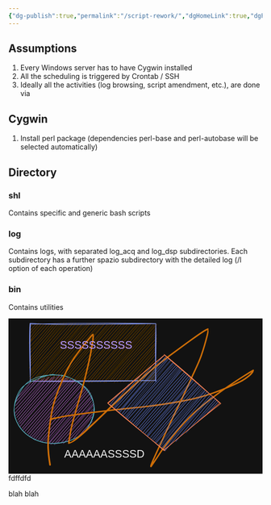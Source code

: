 ```yaml
---
{"dg-publish":true,"permalink":"/script-rework/","dgHomeLink":true,"dgPassFrontmatter":false}
---
```



## Assumptions

1. Every Windows server has to have Cygwin installed
2. All the scheduling is triggered by Crontab / SSH
3. Ideally all the activities (log browsing, script amendment, etc.), are done via 

## Cygwin

1. Install perl package (dependencies perl-base and perl-autobase will be selected automatically)

## Directory

### shl
Contains specific and generic bash scripts

### log
Contains logs, with separated log_acq and log_dsp subdirectories. Each subdirectory has a further spazio subdirectory with the detailed log (/l option of each operation)

### bin
Contains utilities

<svg version="1.1" xmlns="http://www.w3.org/2000/svg" viewBox="0 0 467.5 285.7368421052631" width="935" height="571.4736842105262" filter="invert(93%) hue-rotate(180deg)">
  <!-- svg-source:excalidraw -->
  
  <defs>
    <style>
      @font-face {
        font-family: "Virgil";
        src: url("https://unpkg.com/@zsviczian/excalidraw@0.12.0-obsidian-8/dist/excalidraw-assets/Virgil.woff2");
      }
      @font-face {
        font-family: "Cascadia";
        src: url("https://unpkg.com/@zsviczian/excalidraw@0.12.0-obsidian-8/dist/excalidraw-assets/Cascadia.woff2");
      }
    </style>
  </defs>
  <rect x="0" y="0" width="467.5" height="285.7368421052631" fill="#ffffff"/><g stroke-linecap="round" transform="translate(39.5 10) rotate(0 115.5 52.5)"><path d="M0 0 C0 0, 0 0, 0 0 M0 0 C0 0, 0 0, 0 0 M-0.91 6.81 C1.12 4.63, 2.06 3.35, 4.77 0.67 M-0.21 6.52 C1.87 3.88, 4.1 1.36, 5.22 0.25 M0.52 11.98 C4.73 8.09, 7.72 2.3, 10.37 1.48 M0.83 12.49 C3.47 9.1, 4.51 5.61, 11.1 0.55 M0 19.47 C2.5 12.77, 8.6 8.49, 16.11 -1.62 M-0.25 18.38 C5.49 12.94, 9.78 7.07, 15.75 0.64 M1.07 23.38 C6.11 15.86, 12.97 6.55, 21.69 -0.73 M1.17 24.9 C7.92 14.89, 16 7.05, 20.64 0.47 M-0.62 32.24 C8.07 19.21, 17.96 10.28, 25.31 -0.39 M0.82 31.38 C8.1 21.47, 16.44 11.49, 26.55 0.97 M-2.03 35.25 C9.28 24.11, 20.4 14.17, 31.08 -0.35 M-0.19 36.29 C8.01 25.6, 17.24 15.87, 32.01 0.21 M-0.37 41.37 C7.65 33.08, 20.19 21.58, 35.9 1.74 M0.2 42.61 C10.92 30.82, 20.01 19.93, 36.5 -0.3 M1.1 48.35 C12.39 38.22, 21 24.76, 40.92 1.06 M-0.55 48.25 C9.94 37.65, 19.14 27.24, 43.17 -0.61 M-0.16 54.31 C14.72 37.12, 27.89 24.16, 46.45 -1.53 M0.41 53.84 C11.93 40.75, 24.35 26.36, 47.98 -0.13 M0.99 62.53 C12.25 45.35, 27.42 32.33, 51.4 -0.66 M0.52 60.86 C18.86 39.55, 36.87 16.45, 52.35 -0.66 M0.15 69.04 C15.81 48.31, 30.83 31.84, 56.23 -1.7 M-0.27 67.46 C14.09 53.12, 26.29 37.4, 58.31 -0.16 M1.57 71.64 C12.83 59.06, 25.67 44.15, 62.4 -1.88 M1.01 72.82 C18.69 50.1, 39.1 28.72, 63.17 0.23 M-1.6 81.04 C22.44 52.78, 45.44 28.03, 67.26 -1.51 M-0.25 78.47 C21.41 54.12, 43.67 30.46, 68.67 0.36 M1.45 86.33 C17.63 66.92, 29.51 48.2, 75.54 -1.18 M0.79 85.16 C14.47 67.36, 30.53 50.06, 73.64 0.11 M0.16 89.87 C32.02 54.69, 64.51 21.28, 78.26 -0.91 M0.54 91.95 C28.12 60.4, 55.54 29.17, 79.14 -0.48 M-0.66 96.78 C29.77 62.73, 59.55 30.5, 84.17 -1.37 M-0.01 97.05 C22.04 72.35, 43.53 49.2, 85.15 -0.13 M-0.59 102.07 C25.75 75.97, 48.13 48.44, 90.68 0.94 M0.16 103.14 C31.97 67.48, 63.28 31.84, 89.69 -0.22 M1.24 108.66 C24.92 80.24, 49.08 51.07, 95.32 0.5 M3.18 106.74 C37.01 68.63, 70.95 31.49, 95.5 0.28 M7.02 105.7 C38.39 69.35, 71.63 32.12, 98.66 -0.37 M8.33 106.8 C28.65 84.9, 47.29 61.62, 101.19 0.95 M14.52 105.68 C36.35 83.26, 58.82 54.18, 107.77 -0.79 M12.52 107.07 C39.42 77.53, 65.18 48.03, 105.87 -1.04 M18.47 105.42 C49.46 70.43, 82.17 35.5, 111.1 -0.43 M18.96 107.4 C40.36 81.88, 62.66 57.01, 110.37 -0.79 M24.82 106.66 C53.86 71, 81.37 38.82, 117.35 0.02 M23.56 107.58 C52.3 74.02, 80.86 42.21, 117.18 0.14 M27.59 106.89 C59.46 72.28, 87.22 38.67, 121.6 -0.07 M29.04 106.49 C63.31 67.32, 96.53 28.57, 122.89 0.09 M34.36 108.15 C63.89 70.9, 97.86 34.87, 125.58 1.76 M34.64 106.12 C69.67 69.38, 101.78 30.9, 127.69 0.65 M39.2 107.83 C62.63 79.49, 85.83 57.15, 134.46 0.66 M40.22 106.73 C75.33 66.07, 110.07 23.59, 132.28 -0.52 M44.09 107.48 C74.18 75.39, 100.16 41.92, 137.74 -0.73 M45.97 106.89 C74.26 73.73, 103.49 39.71, 138.1 -0.56 M51.87 107.68 C72.91 79.34, 99.3 51.88, 142.74 0.51 M50.54 106.63 C81.53 72.88, 111.91 37.07, 142.95 0.64 M55.67 104.77 C80 80.28, 100.41 53.65, 147.48 -1.57 M54.68 107.46 C79.99 78.64, 104.25 50.85, 149.16 -0.42 M59.86 105.72 C80.92 81.51, 105.72 54.52, 154.17 -1.01 M61.42 107.56 C80.6 83.29, 98.39 60.87, 153.23 -0.82 M64.82 105.66 C98.27 70.04, 134.51 32.27, 158.14 -1.1 M65.09 106.51 C87.31 81.92, 110.58 55.92, 158.01 -0.03 M71.16 106.97 C109.75 62.8, 144.83 21.19, 165.25 -1.61 M70.7 106.74 C105.36 67.03, 138.17 28.84, 164.32 0.08 M77.95 108.32 C98.65 81.34, 123.45 51.81, 168.83 0.11 M76.42 107.82 C106.33 73.1, 135.07 39.44, 169.16 0.4 M81.48 108.24 C107.51 78.9, 132.17 50.03, 175.15 -2.19 M81.58 106.28 C109.38 76.1, 136.27 46.88, 175.31 0.65 M86.23 105.95 C113.24 78.19, 136.92 48.92, 180.34 -0.71 M87.79 107.77 C114.3 74.45, 142.84 42.86, 179.53 0.49 M92.25 108.14 C122.91 70.71, 157.07 33.44, 183.8 -0.9 M91.66 106.11 C125.82 68.77, 159.39 30.7, 186.19 -0.4 M98.19 105.8 C120.23 82.05, 139.31 56.97, 189.19 1.44 M97.88 107.38 C117.72 83.46, 139.53 58.29, 191.44 0.75 M104.62 105.04 C127.38 81.3, 151.66 50.59, 197.82 0.91 M103.94 107.04 C135.68 69.89, 170.32 30.89, 196.84 -0.04 M109.08 107.88 C130.06 79.12, 155.87 52.75, 201.62 1.35 M107.25 108.01 C132.99 76.16, 160.9 46.31, 201.56 -0.47 M113.45 107.09 C147.59 64.66, 185.84 26.03, 208.56 0.65 M113.81 107.74 C145.78 70.73, 177.85 34.34, 206.01 0.16 M118.89 106.99 C148.32 74.46, 176.96 40.18, 211.6 1.57 M119.36 106.37 C143.51 76.54, 171.24 46.96, 212 0.04 M125.31 106.25 C160.12 64.87, 198.18 21.56, 218.09 0.54 M124.03 107.74 C158.39 67.13, 192.35 30.49, 218.38 -1.05 M130.3 106.72 C157.46 72.75, 185.15 40.28, 222.79 -1.53 M129.54 107.55 C164.93 69.44, 197.92 29.64, 223.23 -0.64 M136.52 108.22 C169.68 68.3, 204.66 26.6, 229.2 1.56 M135.78 106.42 C166.07 69.93, 197.4 34.53, 227.48 0.48 M138.72 105.41 C157.55 84.5, 177.14 62.93, 233.94 0.91 M140.03 107.99 C171.69 70.41, 202.46 36.23, 232.45 0.17 M147.1 106.52 C168.2 77.51, 193.3 51.7, 232.83 9.03 M145.6 106.02 C179.58 68.16, 213.05 29.31, 232.2 6.76 M150.29 106.23 C172.23 80.12, 198.86 51.86, 232.32 14.12 M150.97 106.49 C174.12 78.37, 198.41 51.52, 232.1 13.58 M154.79 108.43 C172.97 84.06, 191.28 63.54, 233.83 20.47 M156.45 106.66 C179.76 78.22, 204.33 49.88, 231.49 18.63 M159.86 107.08 C183.01 84.62, 201.24 57.22, 233.92 26.98 M161.36 107.2 C175.86 88.5, 192.71 71.62, 232.97 25.41 M165.03 105 C188.92 83.68, 205.07 63.29, 233.07 32.7 M166.66 107.28 C187.86 80.88, 209.92 57.33, 233.5 31.76 M172.99 106.68 C190.43 85.23, 207.72 65.59, 232.63 35.7 M172.12 106.65 C195.34 79.52, 220.35 52.2, 232.45 36.94 M177.02 105.09 C191.5 87.24, 209.9 71.26, 231.57 42.57 M176.96 106.73 C192.44 89.52, 208.55 72.61, 232.69 44.48 M183.97 106.52 C200.84 85.07, 219.78 63.36, 230.73 51.53 M183.04 106.72 C200.32 88.23, 216.95 67.31, 231.97 49.53 M188.99 106.09 C201.92 91.28, 216.75 72.26, 231.02 57.47 M186.82 107.43 C197.53 96.14, 208.25 85.37, 231.37 55.21 M193.8 108.85 C207.91 89.4, 224.46 71, 232.2 63.51 M193.81 107.63 C206.81 92.02, 220.56 76.06, 233.34 62.41 M198.87 108.88 C207.77 92.72, 218.84 81.63, 231.85 69.83 M198.04 107.41 C210.07 94.62, 220.75 82.4, 232.79 67.97 M204.22 106.74 C209.31 99.22, 217.2 91.22, 232.1 73.21 M203.02 106.99 C212.33 97.7, 220.4 86.63, 231.13 74.42 M210.34 108.41 C214.78 101.24, 219.44 94.48, 233.89 80.11 M207.89 107.84 C217.02 99.27, 224.1 90.95, 232.71 80.41 M215.65 106.01 C222.07 101.73, 224.97 94.5, 233.17 85.72 M215.12 106.75 C219.22 102.12, 223.23 97.38, 232.25 86.01 M221.44 108.66 C223.64 103.3, 228.44 98.69, 233.68 91.53 M218.64 106.97 C223.68 102.17, 229.63 94.45, 231.82 91.54 M225.19 107.1 C228.15 104.32, 229.44 101.94, 232.08 99.45 M225.31 106.53 C226.43 105.2, 229.16 102.85, 232.71 98.66" stroke="#fab005" stroke-width="0.5" fill="none"/><path d="M0.15 -1.13 C50.57 2.93, 100.82 0.68, 231.47 -0.49 M0.77 0.48 C73.01 -1.37, 145.12 -2.45, 231.38 -0.48 M231.58 -0.59 C232.86 32.06, 231.08 60.43, 231.18 103.32 M231.58 -0.45 C230.75 36.51, 230.71 73.33, 231.72 105.93 M230.02 104.11 C148.4 106.32, 67.64 106.27, -0.94 105.47 M231.72 104.16 C169.91 104.83, 110.34 103.99, -0.43 105.42 M0.52 104.85 C1.43 66.93, -0.57 29.88, 0.82 1.31 M0.81 105.9 C-0.35 69.14, -1.88 32.86, 0.02 -0.44" stroke="#364fc7" stroke-width="1" fill="none"/></g><g stroke-linecap="round" transform="translate(10 103.5) rotate(0 73.75 63.25)"><path d="M21.04 18.29 C21.04 18.29, 21.04 18.29, 21.04 18.29 M21.04 18.29 C21.04 18.29, 21.04 18.29, 21.04 18.29 M4.98 42.25 C13.72 35.75, 22.51 26.64, 30.88 13.95 M4.41 43.38 C13.3 33.5, 21.53 23.14, 30.86 13.33 M2.95 49.62 C18.08 34.81, 27.15 21.47, 41.29 10.32 M3.35 50.54 C18.66 33.91, 32.2 18.34, 39.6 9.72 M2.86 56.84 C13.08 44.02, 25.83 29.84, 48.89 4.16 M3.97 56.48 C20.26 38.18, 35.85 19.77, 49.52 3.92 M1.82 63.93 C13.82 52, 26.39 35.59, 53.94 8.53 M3.61 62.88 C18.1 47.13, 31.46 31.18, 51.83 7.78 M1.23 70.47 C16 54.44, 32.69 38.25, 59.41 8.31 M1.86 71.72 C17.67 53.12, 33.84 34.65, 56.89 5.69 M4.22 74.73 C19.75 55.96, 36.35 38.71, 64.21 4.18 M3.26 75.66 C16.63 60.79, 29.77 45.69, 63.83 4.78 M5.3 78.7 C19.83 62.62, 31.78 45.84, 69.84 5.14 M5.27 79.29 C27.35 53.25, 51.23 26.23, 70.33 4.68 M7.73 82.21 C32.71 52.98, 57.01 26.94, 74.51 3.23 M6.83 84.46 C30.93 54.79, 57.14 25.7, 75.15 4.44 M8.96 86.88 C34.63 55.38, 64.9 25.5, 83.92 -0.29 M8.17 88.42 C28.72 63.03, 50.05 38.31, 84.13 1.94 M11.51 90.32 C28.32 71.58, 47.7 48.91, 88.98 2.08 M8.93 91.28 C32.45 65.64, 56.08 38.35, 88.17 3.11 M11.76 94.31 C35.31 66.14, 60.37 38.53, 91.6 4.35 M11.25 96.38 C41.41 60.02, 72.02 25.02, 92.35 3.46 M15.42 98.21 C32.59 76.36, 54.9 53.65, 97.7 4.88 M14.5 98.98 C32.65 78.96, 50.42 57.06, 95.23 6.07 M17.03 100.71 C41.39 72.87, 66.82 43.73, 100.05 4.5 M17.08 102.12 C39.47 75.92, 60.54 52.77, 100.89 7.01 M18.76 105.97 C51.99 65.79, 87.65 29.69, 105.01 8.47 M20.48 104.07 C41.75 80.93, 62.24 55.9, 104.05 7.45 M24.57 106.33 C49.93 75.81, 77.35 42.25, 109.36 10.38 M23.75 107.21 C47.93 78.29, 73.65 48.99, 108.1 8.82 M26.33 109.21 C52.5 77.6, 80.95 46.73, 113.11 8.9 M26.88 110.2 C59.97 71.32, 92.58 33.51, 112.27 9.76 M28.65 113.36 C62.9 75.89, 95.89 37.56, 115.69 12.42 M29.92 112.38 C62.31 72.63, 97.51 33.56, 115.02 13.99 M31.68 114.98 C55.22 90.73, 75.26 62.15, 120.68 14.73 M33.05 115.17 C59.65 84.75, 86.2 53.64, 119.1 14.2 M35.94 115.96 C54.04 94.49, 73.85 73.41, 124.01 16.75 M35.72 118.49 C69.79 78.23, 104.29 38.12, 123.04 17.01 M38.44 120.54 C69.6 81.98, 102.55 45.25, 124.12 20.7 M40.01 118.65 C71.37 81.25, 104.55 42.51, 125.54 19.32 M45.55 120 C63.8 95.69, 83.07 74.27, 130.06 23.26 M43.81 119.27 C66.01 93.6, 90 67.14, 128.91 22.77 M47.74 122.38 C77.82 88.21, 106.7 55.55, 131.64 26.28 M48.83 122.2 C72.94 92.17, 98.31 62.16, 131.48 24.57 M51.1 122.1 C82.5 90.36, 113.02 53.58, 135.65 26 M52.41 123.39 C83.87 88.21, 113.91 52.65, 135.06 28.02 M56.15 122.21 C74.99 105.18, 88.76 83.53, 138.58 28.68 M57.61 124.31 C88.02 87.01, 118.69 52.02, 138.01 30.31 M61.97 127.32 C87.52 96.93, 112.82 65.88, 141.48 33.31 M59.61 125.13 C85.1 96.87, 110.33 67.25, 139.34 34.46 M63.69 126.73 C88.78 98.32, 115.44 67.58, 143.4 38.56 M64.48 127.08 C88.07 98.18, 113.45 69.97, 142.44 38.52 M68.64 127.95 C87.04 107.98, 102.52 87.35, 143.61 42.2 M67.65 128.16 C95 97.02, 121.18 66.63, 142.57 42.15 M73.78 127.3 C99.92 95.91, 131.16 65.17, 142.3 48.79 M74.56 128.99 C100.51 95.49, 128.9 64.93, 143.88 46.58 M78.63 127.21 C95.03 106.68, 112.17 92.36, 147.53 52.39 M79.91 126.27 C105.16 99.19, 131.26 68.9, 145.57 50.5 M87.98 125.8 C100.06 106.75, 117.53 89.09, 145.94 54.48 M85.66 125.66 C101.28 109.38, 116.86 90.9, 146.97 56.24 M90.73 126.86 C111.24 103.76, 132.8 80.88, 144.96 62.88 M92.11 125.94 C108.88 106.69, 126.12 87.53, 146.96 63.89 M97.99 122.8 C111.06 109.63, 123.86 96.02, 144.85 72.21 M99.33 123.13 C117.41 102.32, 135.15 82.77, 144.33 71.95 M109.31 117.8 C119.77 102.86, 132.47 88.37, 142.96 77.08 M109.63 117.96 C121.86 104.38, 133.02 91.99, 143.29 77.78 M120.86 113.08 C126.78 102.85, 135.68 94.6, 145.16 85.74 M119.04 112.27 C125.27 106.57, 131.53 99.42, 143.22 85.47" stroke="#be4bdb" stroke-width="0.5" fill="none"/><path d="M49.17 4.38 C58.43 0.74, 72.19 -0.29, 82.76 0.68 C93.33 1.64, 103.55 5.41, 112.61 10.16 C121.66 14.9, 131.34 21.48, 137.09 29.15 C142.83 36.81, 146.17 46.94, 147.08 56.17 C147.99 65.4, 146.11 75.88, 142.56 84.54 C139.01 93.21, 133.06 101.86, 125.77 108.18 C118.47 114.5, 108.82 119.5, 98.79 122.47 C88.75 125.44, 76.27 126.93, 65.56 126.01 C54.85 125.09, 43.44 121.63, 34.53 116.94 C25.61 112.26, 17.66 105.49, 12.08 97.9 C6.49 90.31, 2.3 80.75, 1.03 71.41 C-0.24 62.07, 1.14 50.72, 4.47 41.87 C7.8 33.02, 11.32 25.08, 21 18.33 C30.68 11.57, 53.42 4.28, 62.55 1.35 C71.68 -1.59, 75.58 -0.16, 75.76 0.73 M86.52 0.58 C96.77 1.35, 109.7 8.62, 118.29 14.08 C126.87 19.54, 133.05 25.32, 138.03 33.35 C143.02 41.38, 147.73 52.91, 148.21 62.26 C148.69 71.6, 145.3 81.24, 140.9 89.42 C136.5 97.61, 129.76 105.58, 121.82 111.39 C113.88 117.19, 103.74 121.87, 93.26 124.25 C82.78 126.63, 69.47 127.22, 58.95 125.65 C48.43 124.08, 38.47 120.15, 30.12 114.84 C21.78 109.53, 13.87 101.87, 8.88 93.8 C3.89 85.72, 0.38 75.58, 0.19 66.36 C-0.01 57.14, 3.47 47.26, 7.72 38.47 C11.98 29.69, 18.02 19.73, 25.72 13.66 C33.41 7.59, 43.61 4.15, 53.88 2.06 C64.15 -0.03, 81.79 0.8, 87.35 1.1 C92.9 1.4, 87.15 2.72, 87.21 3.86" stroke="#0b7285" stroke-width="1" fill="none"/></g><g transform="translate(76.5 269.2368421052631) rotate(0 188 -124.5)" stroke="none"><path fill="#e67700" d="M -1.54,0.23 Q -1.54,0.23 -2.94,-9.11 -4.35,-18.46 -4.94,-30.56 -5.53,-42.65 -3.19,-62.83 -0.84,-83.01 2.03,-98.62 4.91,-114.23 13.36,-136.35 21.80,-158.46 29.43,-173.91 37.06,-189.35 47.97,-203.90 58.89,-218.45 64.67,-225.47 70.45,-232.49 73.05,-235.61 75.65,-238.74 76.66,-239.70 77.67,-240.67 77.81,-240.79 77.94,-240.92 78.11,-241.02 78.27,-241.11 78.45,-241.16 78.63,-241.21 78.82,-241.22 79.01,-241.22 79.19,-241.18 79.37,-241.14 79.54,-241.06 79.71,-240.98 79.85,-240.86 80.00,-240.74 80.11,-240.59 80.22,-240.44 80.29,-240.27 80.36,-240.09 80.39,-239.91 80.42,-239.72 80.40,-239.54 80.39,-239.35 80.33,-239.17 80.27,-238.99 80.16,-238.84 80.06,-238.68 80.63,-237.56 81.20,-236.44 79.96,-228.23 78.72,-220.02 77.03,-210.02 75.34,-200.03 71.59,-183.82 67.84,-167.60 64.37,-154.24 60.91,-140.88 54.40,-118.52 47.89,-96.15 44.41,-83.51 40.93,-70.86 39.31,-62.08 37.70,-53.31 37.01,-48.86 36.32,-44.40 36.04,-42.36 35.76,-40.33 41.83,-44.35 47.89,-48.37 65.70,-64.64 83.51,-80.91 99.02,-96.03 114.53,-111.15 137.54,-132.53 160.55,-153.92 178.97,-169.78 197.39,-185.63 220.64,-202.88 243.88,-220.13 258.50,-230.62 273.12,-241.10 279.35,-245.14 285.59,-249.18 287.65,-250.02 289.72,-250.86 289.86,-250.93 290.01,-251.01 290.17,-251.04 290.32,-251.07 290.48,-251.07 290.65,-251.06 290.80,-251.02 290.96,-250.98 291.10,-250.90 291.24,-250.82 291.35,-250.71 291.47,-250.60 291.56,-250.46 291.65,-250.33 291.70,-250.18 291.75,-250.02 291.77,-249.86 291.78,-249.70 291.76,-249.54 291.73,-249.38 291.67,-249.23 291.61,-249.09 291.52,-248.96 291.42,-248.83 291.30,-248.72 291.17,-248.62 291.63,-246.41 292.10,-244.19 290.13,-236.34 288.16,-228.49 285.60,-219.61 283.04,-210.73 279.64,-200.89 276.25,-191.06 268.03,-173.46 259.80,-155.86 253.45,-141.66 247.10,-127.46 240.65,-114.36 234.20,-101.25 225.86,-83.77 217.52,-66.29 212.11,-54.41 206.70,-42.53 201.09,-30.43 195.48,-18.32 192.38,-11.33 189.28,-4.33 187.98,-1.15 186.67,2.01 186.93,2.80 187.19,3.58 187.10,3.74 187.01,3.91 186.88,4.04 186.76,4.18 186.60,4.28 186.45,4.38 186.27,4.45 186.10,4.51 185.91,4.53 185.73,4.55 185.54,4.52 185.36,4.49 185.19,4.42 185.02,4.35 184.87,4.25 184.71,4.14 184.59,4.00 184.47,3.85 184.39,3.69 184.31,3.52 184.27,3.34 184.23,3.16 184.23,2.97 184.24,2.79 184.28,2.61 184.33,2.43 190.18,-5.84 196.03,-14.13 202.17,-23.63 208.30,-33.13 224.04,-52.62 239.77,-72.10 254.82,-87.45 269.87,-102.80 291.56,-119.42 313.24,-136.05 328.79,-146.56 344.33,-157.08 354.68,-163.56 365.03,-170.04 369.13,-172.51 373.23,-174.97 373.38,-175.03 373.52,-175.10 373.67,-175.13 373.83,-175.16 373.99,-175.16 374.15,-175.15 374.30,-175.11 374.45,-175.06 374.59,-174.98 374.72,-174.90 374.84,-174.79 374.95,-174.68 375.04,-174.55 375.12,-174.41 375.17,-174.26 375.22,-174.11 375.23,-173.95 375.24,-173.80 375.22,-173.64 375.19,-173.48 375.13,-173.34 375.06,-173.19 374.97,-173.07 374.87,-172.94 374.75,-172.84 374.63,-172.74 374.58,-171.53 374.52,-170.31 371.16,-166.52 367.79,-162.73 359.54,-156.97 351.29,-151.21 328.02,-141.41 304.74,-131.61 285.06,-125.59 265.38,-119.57 237.99,-114.85 210.60,-110.12 189.62,-107.41 168.64,-104.69 151.08,-103.10 133.53,-101.51 105.68,-98.26 77.84,-95.00 62.27,-92.90 46.70,-90.79 36.07,-89.18 25.43,-87.57 19.93,-86.46 14.43,-85.35 11.36,-84.74 8.29,-84.12 6.85,-83.74 5.41,-83.37 4.18,-83.02 2.96,-82.67 2.71,-82.59 2.46,-82.52 2.20,-82.52 1.94,-82.53 1.69,-82.62 1.45,-82.71 1.24,-82.87 1.04,-83.04 0.90,-83.26 0.76,-83.48 0.69,-83.73 0.63,-83.98 0.65,-84.24 0.67,-84.50 0.77,-84.74 0.88,-84.98 1.05,-85.18 1.22,-85.37 1.45,-85.50 1.68,-85.63 1.93,-85.68 2.19,-85.73 2.45,-85.69 2.71,-85.66 2.94,-85.54 3.17,-85.43 3.36,-85.24 3.54,-85.06 3.66,-84.82 3.78,-84.59 3.81,-84.33 3.85,-84.07 3.80,-83.82 3.75,-83.56 3.62,-83.33 3.49,-83.11 3.30,-82.93 3.11,-82.76 2.87,-82.65 2.63,-82.55 2.37,-82.53 2.11,-82.51 1.85,-82.57 1.60,-82.63 1.38,-82.77 1.16,-82.91 1.00,-83.12 0.83,-83.32 0.74,-83.56 0.65,-83.81 0.65,-84.07 0.64,-84.33 0.71,-84.58 0.79,-84.83 0.94,-85.04 1.09,-85.25 1.31,-85.41 1.52,-85.56 1.52,-85.56 1.52,-85.56 3.19,-85.98 4.86,-86.40 6.32,-86.55 7.77,-86.70 10.84,-87.32 13.91,-87.94 19.47,-89.06 25.03,-90.19 35.69,-91.80 46.35,-93.42 61.94,-95.53 77.53,-97.64 105.41,-100.90 133.29,-104.17 150.79,-105.76 168.29,-107.35 189.21,-110.07 210.14,-112.79 237.36,-117.49 264.59,-122.18 284.13,-128.18 303.67,-134.17 326.68,-143.86 349.68,-153.54 357.66,-159.12 365.64,-164.69 368.66,-167.96 371.69,-171.23 372.46,-173.10 373.23,-174.97 373.38,-175.03 373.52,-175.10 373.67,-175.13 373.83,-175.16 373.99,-175.16 374.15,-175.15 374.30,-175.11 374.45,-175.06 374.59,-174.98 374.72,-174.90 374.84,-174.79 374.95,-174.68 375.03,-174.55 375.12,-174.41 375.17,-174.26 375.22,-174.11 375.23,-173.95 375.24,-173.80 375.22,-173.64 375.19,-173.48 375.13,-173.34 375.06,-173.19 374.97,-173.07 374.87,-172.94 374.75,-172.84 374.63,-172.74 370.52,-170.28 366.42,-167.82 356.11,-161.36 345.80,-154.90 330.32,-144.43 314.84,-133.96 293.29,-117.46 271.75,-100.96 256.78,-85.70 241.82,-70.45 226.16,-51.08 210.51,-31.71 204.35,-22.17 198.19,-12.63 192.69,-4.52 187.19,3.58 187.10,3.74 187.01,3.91 186.88,4.04 186.76,4.18 186.60,4.28 186.45,4.38 186.27,4.45 186.10,4.51 185.91,4.53 185.73,4.55 185.54,4.52 185.36,4.49 185.19,4.42 185.02,4.35 184.87,4.25 184.71,4.14 184.59,4.00 184.47,3.85 184.39,3.69 184.31,3.52 184.27,3.34 184.23,3.16 184.23,2.97 184.24,2.79 184.28,2.61 184.33,2.43 184.27,1.87 184.21,1.32 185.55,-2.03 186.88,-5.39 189.99,-12.41 193.09,-19.43 198.70,-31.52 204.30,-43.62 209.72,-55.52 215.14,-67.42 223.49,-84.92 231.83,-102.42 238.26,-115.48 244.69,-128.54 251.05,-142.76 257.41,-156.98 265.58,-174.45 273.75,-191.92 277.12,-201.69 280.49,-211.46 283.04,-220.30 285.58,-229.15 287.50,-236.61 289.43,-244.08 289.57,-247.47 289.72,-250.86 289.86,-250.93 290.01,-251.01 290.17,-251.04 290.32,-251.07 290.48,-251.07 290.65,-251.06 290.80,-251.02 290.96,-250.98 291.10,-250.90 291.24,-250.82 291.35,-250.71 291.47,-250.60 291.56,-250.46 291.65,-250.33 291.70,-250.18 291.75,-250.02 291.77,-249.86 291.78,-249.70 291.76,-249.54 291.73,-249.38 291.67,-249.23 291.61,-249.09 291.52,-248.96 291.42,-248.83 291.30,-248.72 291.17,-248.62 289.11,-247.77 287.05,-246.91 280.88,-242.90 274.70,-238.89 260.11,-228.41 245.52,-217.92 222.37,-200.71 199.22,-183.51 180.86,-167.66 162.50,-151.82 139.55,-130.43 116.60,-109.03 101.10,-93.83 85.59,-78.63 67.62,-62.13 49.65,-45.63 41.51,-41.51 33.37,-37.39 33.23,-39.05 33.09,-40.71 33.40,-42.76 33.71,-44.81 34.40,-49.30 35.09,-53.79 36.72,-62.68 38.36,-71.56 41.84,-84.23 45.32,-96.90 51.81,-119.23 58.29,-141.56 61.74,-154.89 65.18,-168.21 68.90,-184.35 72.61,-200.49 74.27,-210.47 75.93,-220.45 77.17,-228.13 78.40,-235.80 78.04,-238.23 77.67,-240.67 77.81,-240.79 77.94,-240.92 78.11,-241.02 78.27,-241.11 78.45,-241.16 78.63,-241.21 78.82,-241.22 79.00,-241.22 79.19,-241.18 79.37,-241.14 79.54,-241.06 79.71,-240.98 79.85,-240.86 80.00,-240.74 80.11,-240.59 80.22,-240.44 80.29,-240.27 80.36,-240.09 80.39,-239.91 80.42,-239.72 80.40,-239.54 80.39,-239.35 80.33,-239.17 80.27,-238.99 80.16,-238.84 80.06,-238.68 78.87,-237.86 77.68,-237.03 75.10,-233.91 72.51,-230.80 66.77,-223.82 61.03,-216.84 50.25,-202.49 39.47,-188.15 31.91,-172.82 24.35,-157.49 15.99,-135.61 7.63,-113.73 4.79,-98.20 1.95,-82.68 -0.34,-62.74 -2.65,-42.79 -2.02,-30.85 -1.39,-18.91 0.07,-9.57 1.54,-0.23 1.54,-0.04 1.55,0.13 1.51,0.32 1.47,0.50 1.39,0.67 1.31,0.84 1.19,0.99 1.07,1.13 0.92,1.24 0.76,1.35 0.59,1.43 0.42,1.50 0.23,1.53 0.04,1.56 -0.13,1.54 -0.32,1.52 -0.50,1.46 -0.68,1.40 -0.83,1.30 -0.99,1.20 -1.12,1.06 -1.25,0.92 -1.34,0.76 -1.44,0.60 -1.49,0.41 -1.54,0.23 -1.54,0.23 L -1.54,0.23 Z"/></g><g transform="translate(102.5 238.23684210526312) rotate(0 74.5 11.5)"><text x="0" y="18" font-family="Helvetica, Segoe UI Emoji" font-size="20px" fill="#000000" text-anchor="start" style="white-space: pre;" direction="ltr">AAAAAASSSSD</text></g><g transform="translate(94.5 37.5) rotate(0 67.5 11.5)"><text x="0" y="18" font-family="Helvetica, Segoe UI Emoji" font-size="20px" fill="#5f3dc4" text-anchor="start" style="white-space: pre;" direction="ltr">SSSSSSSSSS</text></g><g stroke-linecap="round" transform="translate(183.1439393939394 67.71690590111646) rotate(0 103.33333333333333 87.42424242424242)"><path d="M0.27 87.69 C0.27 87.69, 0.27 87.69, 0.27 87.69 M0.27 87.69 C0.27 87.69, 0.27 87.69, 0.27 87.69 M3.61 92.03 C10.67 80.74, 18.45 74.63, 21.74 70.01 M2.93 90.91 C9.41 84.69, 13.67 77.92, 19.36 71.57 M6.14 93.4 C15.67 85.62, 22.89 75.56, 38.08 52.88 M5.82 92.48 C18.45 80.24, 29.79 65.9, 40.4 55.25 M11.29 97.03 C20.83 85.12, 31.17 69.85, 59.94 36.72 M9.96 95.23 C23.95 80.37, 36.12 65.28, 60.06 37 M12.58 96.46 C35.01 74.57, 51.77 51.47, 79.52 22.08 M12.78 98.04 C39.09 68.66, 67.23 36.59, 80.53 19.78 M15.21 100.63 C49.3 64.52, 79.3 25.25, 101.96 1.51 M15.2 100.29 C37.84 75.72, 59.59 50.32, 100.87 2.53 M19.67 104.28 C48.61 71.65, 77.46 39.33, 106.54 2.61 M18.85 103.58 C47.78 71.35, 75 38.63, 105.74 2.63 M21.36 106.29 C40.86 78.95, 62.63 55.2, 108.34 6.54 M21.26 105.62 C53.33 68.8, 85.02 31.65, 108.65 5.92 M26.2 108.07 C49.7 76.84, 78.04 44.62, 110.38 6.69 M25.02 108 C46.22 82.13, 70.43 56.77, 111.68 6.76 M26.29 111.92 C47.76 91.75, 64.43 71.24, 115.2 10.48 M26.99 112.03 C58.87 73.2, 89.84 36.72, 114.55 9.29 M31.49 115.43 C56.11 84.81, 79.09 58.64, 119.74 13.99 M29.49 114.51 C58.19 82.66, 87.29 50.9, 119.13 13.49 M33.11 117.84 C51.51 92.02, 70.53 72.1, 122.98 16.35 M33.45 115.6 C66.91 77.24, 100.9 38.93, 120.63 14.98 M36.11 117.66 C57.03 94.16, 79.24 67.56, 125.55 18.06 M36.32 117.83 C61.01 91.44, 85.04 63.82, 124.75 18.82 M40.16 122.08 C71.87 83.05, 104.24 46.11, 129.38 19.42 M40.58 120.95 C65.59 92.97, 90.76 65.12, 126.9 21.37 M43.18 124.78 C71.4 91.9, 95.29 61.24, 129.3 22.85 M42.86 123.22 C70.21 92.75, 98.46 61.21, 131.4 24.03 M46.36 127.37 C69.6 103.06, 90.63 77.92, 132.68 27.35 M46.55 126.24 C66.56 103.37, 87.95 80.22, 132.61 25.12 M50.4 128.96 C77.54 96.62, 105.53 65.33, 135.7 26.02 M49.61 127.98 C72.35 103.18, 95.43 75.98, 136.83 26.91 M51.18 132.6 C81.95 94.94, 113.5 58.61, 140.36 31.52 M51.75 130.65 C82.61 96.55, 114.3 59.1, 140.85 30.44 M55.34 135.57 C87.38 96.49, 122.85 55.26, 142.05 33.9 M55.65 134.43 C88.44 96.77, 120.38 60.76, 143.04 32.82 M59.97 135.86 C88.68 102.14, 119.95 66.58, 146.51 33.99 M58.1 137.38 C82.22 109.07, 106.67 82.03, 145.98 36.06 M60.15 138.43 C83.51 115.03, 104.19 93.31, 150.17 37.02 M61.26 139.17 C87.84 109.08, 115.5 77.82, 148.22 38.12 M64.66 141.67 C98.04 102.14, 133.85 67.01, 151.74 39 M63.77 142.94 C96.25 104.14, 127.77 68.79, 151.55 40.73 M67.54 143.76 C88.24 121.99, 106.67 103.32, 155.82 45.09 M67.97 145.09 C100.98 106.02, 133.99 69.47, 156.11 43.2 M71.74 149.01 C97.92 112.18, 128.15 79.2, 156.57 47.99 M71.12 147.11 C98.43 116.17, 124.92 85.48, 157.66 46.24 M72.77 150.26 C97.99 118.72, 126.29 89, 161.29 50.27 M72.51 149.36 C99.93 119.52, 127.51 86.91, 160.68 49.76 M78.93 150.51 C95.82 129.64, 115.9 108.4, 166.08 50.82 M77.4 152.17 C107.29 118.16, 135.47 84.65, 163.64 50.68 M80.34 156.29 C103.22 128.91, 123.25 104.57, 167.45 55.15 M79.48 154.66 C104.98 125.81, 128.31 99.5, 168.11 54.76 M84.51 155.53 C116.1 118.42, 145.72 83.41, 169.93 57.81 M82.1 157.99 C118.13 116.68, 151.27 76.2, 170.03 56.39 M85.33 158.93 C115.31 126.92, 142.24 93.76, 173.72 60.74 M86.75 160.23 C109.8 133.79, 132.54 107.07, 172.81 58.43 M87.33 161.59 C106.18 140.27, 125.98 121.81, 178.31 63.69 M88.92 161.42 C119.39 124.72, 151.44 89.29, 176.6 62.01 M93.35 165.4 C123.25 130.66, 149.91 100.49, 178.09 66.52 M91.35 165.34 C115.97 136.35, 141.08 108.22, 179.41 64.31 M96.13 169.39 C123.17 135.87, 150.88 101.2, 182 67.65 M95.11 167.37 C116.22 141.69, 138.22 117.45, 182.33 66.45 M97.93 172.14 C124.18 139.4, 154.65 105.58, 185.12 70.39 M98.88 170.27 C129.04 133.48, 162.47 96.62, 184.73 69.21 M102.2 174.1 C120.41 152.09, 138.79 131.6, 188.33 73.32 M102.12 172.02 C132.4 135.88, 166.08 99.11, 189.42 72.91 M105.15 176.03 C136.47 135.62, 169.95 96.83, 189.92 76.68 M104.19 175.6 C124.13 153.14, 141.38 132.27, 191.84 75.2 M124.47 157.68 C142.44 138.74, 161.12 116.69, 193.2 76.74 M124.7 159.21 C139.01 140.26, 154.1 124.12, 195.28 76.88 M143.76 143.12 C157.58 127.25, 166.11 115.92, 198.16 80.17 M143.43 140.93 C160.52 124.04, 175.52 105.62, 198.03 79.67 M163.36 124.15 C171.87 113.27, 180.14 103.03, 201.06 82.42 M164.75 123.68 C177.68 109.34, 189.8 95.68, 200.57 82.1 M182.87 106.4 C190.61 98.32, 195.17 92.69, 202.09 86.08 M183.73 106.64 C190.91 100.09, 199.28 90.92, 202.78 85.26" stroke="#4c6ef5" stroke-width="0.5" fill="none"/><path d="M103.36 -1.57 C134.2 23.67, 162.98 48.73, 205.68 87.88 M103.89 -0.53 C136.66 27.58, 167.68 54.64, 207.63 88.85 M205.26 88.32 C180.26 109.87, 153.81 132.27, 104.22 173.21 M207.54 88.98 C182.31 108.56, 157.36 128.68, 103.64 174.16 M104.76 175.48 C63.59 141.79, 24.32 110.51, -0.58 88.12 M103.17 175.41 C77.98 153.89, 52.14 131.78, -0.52 87.79 M-0.52 87.53 C38.93 53.8, 76.12 22.72, 102.4 0.7 M0.45 88.02 C24.98 67.93, 47.67 46.86, 104.13 -0.21" stroke="#d9480f" stroke-width="1" fill="none"/></g></svg>
fdffdfd

<style>
.container {font-family: sans-serif; text-align: center;}
.button-wrapper button {z-index: 1;height: 40px; width: 100px; margin: 10px;padding: 5px;}
.excalidraw .App-menu_top .buttonList { display: flex;}
.excalidraw-wrapper { height: 800px; margin: 50px; position: relative;}
:root[dir="ltr"] .excalidraw .layer-ui__wrapper .zen-mode-transition.App-menu_bottom--transition-left {transform: none;}
</style><script src="https://unpkg.com/react@17/umd/react.production.min.js"></script><script src="https://unpkg.com/react-dom@17/umd/react-dom.production.min.js"></script><script type="text/javascript" src="https://unpkg.com/@excalidraw/excalidraw@0.12.0/dist/excalidraw.production.min.js"></script><div id="Drawing_2022-09-07_2249.11.excalidraw.md1"></div><script>(function(){const InitialData={"type":"excalidraw","version":2,"source":"https://excalidraw.com","elements":[{"type":"rectangle","version":16,"versionNonce":404564201,"isDeleted":false,"id":"t80za_11kRh_O1AhP1m7e","fillStyle":"hachure","strokeWidth":1,"strokeStyle":"solid","roughness":1,"opacity":100,"angle":0,"x":-111,"y":-190.5,"strokeColor":"#364fc7","backgroundColor":"#fab005","width":231,"height":105,"seed":1313425607,"groupIds":[],"strokeSharpness":"sharp","boundElements":[],"updated":1662583791556,"link":null,"locked":false},{"type":"ellipse","version":42,"versionNonce":1649735207,"isDeleted":false,"id":"zFQevUabFTT0bxJrj6KLH","fillStyle":"hachure","strokeWidth":1,"strokeStyle":"solid","roughness":1,"opacity":100,"angle":0,"x":-140.5,"y":-97,"strokeColor":"#0b7285","backgroundColor":"#be4bdb","width":147.5,"height":126.5,"seed":2050401097,"groupIds":[],"strokeSharpness":"sharp","boundElements":[],"updated":1662583791556,"link":null,"locked":false},{"type":"freedraw","version":75,"versionNonce":120833735,"isDeleted":false,"id":"FqRB95utWoRAT_FmceTLQ","fillStyle":"hachure","strokeWidth":1,"strokeStyle":"solid","roughness":1,"opacity":100,"angle":0,"x":-74,"y":68.73684210526315,"strokeColor":"#e67700","backgroundColor":"#be4bdb","width":386,"height":262,"seed":1370424521,"groupIds":[],"strokeSharpness":"round","boundElements":[],"updated":1662583833321,"link":null,"locked":false,"points":[[0,0],[-0.5,-1],[-1.4999999999999998,-2],[-5,-32.5],[-5,-60.5],[4,-112.5],[10.5,-137],[35.5,-190.5],[49.5,-211.5],[76,-239],[80,-242],[80.5,-242.5],[80.5,-241],[80.5,-233.5],[75.5,-208.5],[71.5,-185.5],[61,-144],[54.5,-121.5],[37,-63.5],[34.5,-52.5],[34,-40.5],[34,-38],[34,-37.5],[34,-37],[35.5,-38],[59,-53.5],[111,-104],[138.5,-132.5],[195.5,-184.5],[225.5,-208],[279,-244.5],[295.5,-255.5],[295.5,-254],[293.5,-251],[291,-240],[284,-217.5],[278,-198],[270,-177],[246.5,-130.5],[236.5,-107],[223.5,-82.5],[204,-41],[197.5,-25.5],[186,-1],[183.5,5.5],[183.5,6.5],[186,4],[205.5,-25.5],[218.5,-46.5],[264,-100],[293,-124.5],[346,-159.5],[368,-171.5],[381,-178.5],[380,-177.5],[372.5,-168.5],[362,-158.5],[338.5,-144],[270,-118.5],[236,-112],[170,-104.5],[137.5,-102],[107.5,-100.5],[36.5,-91.5],[23.5,-89],[9.5,-86.5],[6,-85],[3.5,-84.5],[3,-84.5],[2,-84.5],[2,-84],[2,-84]],"lastCommittedPoint":null,"simulatePressure":true,"pressures":[]},{"type":"text","version":24,"versionNonce":697495026,"isDeleted":false,"id":"D6v7X8Py","fillStyle":"hachure","strokeWidth":1,"strokeStyle":"solid","roughness":1,"opacity":100,"angle":0,"x":-48,"y":37.73684210526312,"strokeColor":"#000000","backgroundColor":"#be4bdb","width":149,"height":23,"seed":800690375,"groupIds":[],"strokeSharpness":"sharp","boundElements":[],"updated":1662853135258,"link":null,"locked":false,"fontSize":20,"fontFamily":2,"text":"AAAAAASSSSD","rawText":"AAAAAASSSSD","baseline":18,"textAlign":"left","verticalAlign":"top","containerId":null,"originalText":"AAAAAASSSSD"},{"type":"text","version":37,"versionNonce":1211872686,"isDeleted":false,"id":"rvViiP3Q","fillStyle":"hachure","strokeWidth":1,"strokeStyle":"solid","roughness":1,"opacity":100,"angle":0,"x":-56,"y":-163,"strokeColor":"#5f3dc4","backgroundColor":"#be4bdb","width":135,"height":23,"seed":736942183,"groupIds":[],"strokeSharpness":"sharp","boundElements":[],"updated":1662853132981,"link":null,"locked":false,"fontSize":20,"fontFamily":2,"text":"SSSSSSSSSS","rawText":"SSSSSSSSSS","baseline":18,"textAlign":"left","verticalAlign":"top","containerId":null,"originalText":"SSSSSSSSSS"},{"type":"diamond","version":73,"versionNonce":1795495474,"isDeleted":false,"id":"wWR9FQLcuJPFdQxsL0L0s","fillStyle":"hachure","strokeWidth":1,"strokeStyle":"solid","roughness":1,"opacity":100,"angle":0,"x":32.643939393939405,"y":-132.78309409888354,"strokeColor":"#d9480f","backgroundColor":"#4c6ef5","width":206.66666666666666,"height":174.84848484848484,"seed":1872922418,"groupIds":[],"strokeSharpness":"sharp","boundElements":[],"updated":1662852901725,"link":null,"locked":false}],"appState":{"theme":"dark","viewBackgroundColor":"#ffffff","currentItemStrokeColor":"#d9480f","currentItemBackgroundColor":"#4c6ef5","currentItemFillStyle":"hachure","currentItemStrokeWidth":1,"currentItemStrokeStyle":"solid","currentItemRoughness":1,"currentItemOpacity":100,"currentItemFontFamily":2,"currentItemFontSize":20,"currentItemTextAlign":"left","currentItemStrokeSharpness":"sharp","currentItemStartArrowhead":null,"currentItemEndArrowhead":"arrow","currentItemLinearStrokeSharpness":"round","gridSize":null,"colorPalette":{}},"files":{}};InitialData.scrollToContent=true;App=()=>{const e=React.useRef(null),t=React.useRef(null),[n,i]=React.useState({width:void 0,height:void 0});return React.useEffect(()=>{i({width:t.current.getBoundingClientRect().width,height:t.current.getBoundingClientRect().height});const e=()=>{i({width:t.current.getBoundingClientRect().width,height:t.current.getBoundingClientRect().height})};return window.addEventListener("resize",e),()=>window.removeEventListener("resize",e)},[t]),React.createElement(React.Fragment,null,React.createElement("div",{className:"excalidraw-wrapper",ref:t},React.createElement(ExcalidrawLib.Excalidraw,{ref:e,width:n.width,height:n.height,initialData:InitialData,viewModeEnabled:!0,zenModeEnabled:!0,gridModeEnabled:!1})))},excalidrawWrapper=document.getElementById("Drawing_2022-09-07_2249.11.excalidraw.md1");ReactDOM.render(React.createElement(App),excalidrawWrapper);})();</script>

blah blah